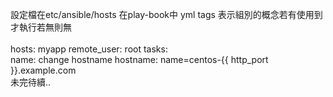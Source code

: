設定檔在etc/ansible/hosts 在play-book中 yml tags 表示組別的概念若有使用到才執行若無則無<br>
<br>
hosts: myapp remote_user: root tasks:<br>
name: change hostname hostname: name=centos-{{ http_port }}.example.com<br>
未完待續..<br>
<br>
